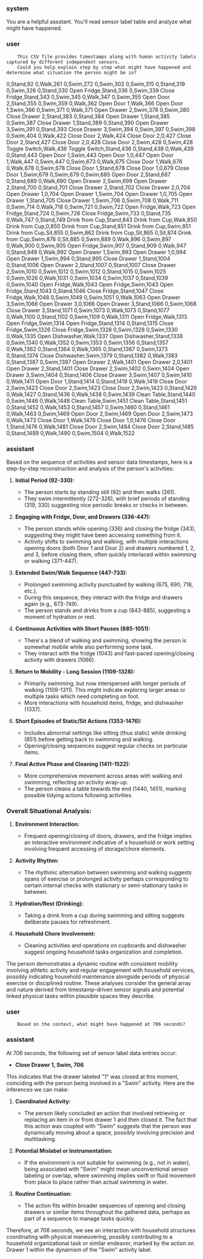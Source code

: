 ### system
You are a helpful assstant. You'll read sensor label table and analyze what might have happened.
### user

        This CSV file provides timestamps along with human activity labels captured by different independent sensors.
        Could you help explain step by step what might have happened and determine what situation the person might be in?
    
0,Stand,92
0,Walk,261
0,Swim,272
0,Swim,302
0,Swim,315
0,Stand,319
0,Swim,326
0,Stand,330
Open Fridge,Stand,336
0,Swim,339
Close Fridge,Stand,343
0,Swim,345
0,Walk,347
0,Swim,355
Open Door 2,Stand,355
0,Swim,359
0,Walk,362
Open Door 1,Walk,366
Open Door 1,Swim,366
0,Swim,371
0,Walk,371
Open Drawer 2,Swim,378
0,Swim,380
Close Drawer 2,Stand,383
0,Stand,384
Open Drawer 1,Stand,385
0,Swim,387
Close Drawer 1,Stand,389
0,Stand,390
Open Drawer 3,Swim,391
0,Stand,393
Close Drawer 3,Swim,394
0,Swim,397
0,Swim,398
0,Swim,404
0,Walk,422
Close Door 2,Walk,424
Close Door 2,0,427
Close Door 2,Stand,427
Close Door 2,0,428
Close Door 2,Swim,428
0,Swim,428
Toggle Switch,Walk,436
Toggle Switch,Stand,436
0,Stand,438
0,Walk,439
0,Stand,443
Open Door 1,Swim,443
Open Door 1,0,447
Open Door 1,Walk,447
0,Swim,447
0,Swim,673
0,Walk,675
Close Door 1,Walk,676
0,Walk,678
0,Swim,678
Close Door 1,Stand,678
Close Door 1,0,679
Close Door 1,Swim,679
0,Swim,679
0,Swim,685
Open Door 2,Stand,687
0,Stand,689
0,Walk,690
Open Drawer 2,Swim,699
Open Drawer 2,Stand,700
0,Stand,701
Close Drawer 2,Stand,702
Close Drawer 2,0,704
Open Drawer 1,0,704
Open Drawer 1,Swim,704
Open Drawer 1,0,705
Open Drawer 1,Stand,705
Close Drawer 1,Swim,706
0,Swim,708
0,Walk,711
0,Swim,714
0,Walk,718
0,Swim,721
0,Swim,722
Open Fridge,Walk,723
Open Fridge,Stand,724
0,Swim,726
Close Fridge,Swim,733
0,Stand,735
0,Walk,747
0,Stand,749
Drink from Cup,Stand,843
Drink from Cup,Walk,850
Drink from Cup,0,850
Drink from Cup,Stand,851
Drink from Cup,Swim,851
Drink from Cup,Sit,855
0,Swim,862
Drink from Cup,Sit,865
0,Sit,874
Drink from Cup,Swim,876
0,Sit,885
0,Swim,889
0,Walk,896
0,Swim,897
0,Walk,900
0,Swim,905
Open Fridge,Swim,907
0,Stand,909
0,Walk,947
0,Stand,949
0,Walk,992
Open Drawer 1,Swim,993
Open Drawer 1,0,994
Open Drawer 1,Swim,994
0,Stand,995
Close Drawer 1,Stand,1004
0,Stand,1006
Open Drawer 2,Stand,1007
0,Stand,1007
Close Drawer 2,Swim,1010
0,Swim,1012
0,Swim,1012
0,Stand,1015
0,Swim,1025
0,Swim,1026
0,Walk,1031
0,Swim,1034
0,Swim,1037
0,Stand,1039
0,Swim,1040
Open Fridge,Walk,1043
Open Fridge,Swim,1043
Open Fridge,Stand,1043
0,Stand,1046
Close Fridge,Stand,1047
Close Fridge,Walk,1048
0,Swim,1049
0,Swim,1051
0,Walk,1063
Open Drawer 3,Swim,1066
Open Drawer 3,0,1066
Open Drawer 3,Stand,1066
0,Swim,1068
Close Drawer 3,Stand,1071
0,Swim,1073
0,Walk,1073
0,Stand,1077
0,Walk,1100
0,Stand,1102
0,Swim,1109
0,Walk,1311
Open Fridge,Walk,1313
Open Fridge,Swim,1314
Open Fridge,Stand,1314
0,Stand,1315
Close Fridge,Swim,1326
Close Fridge,Swim,1328
0,Swim,1328
0,Swim,1330
0,Walk,1335
Open Dishwasher,Walk,1337
Open Dishwasher,Stand,1338
0,Swim,1340
0,Walk,1352
0,Swim,1353
0,Swim,1356
0,Stand,1357
0,Walk,1362
0,Stand,1364
0,Walk,1365
0,Stand,1367
0,Swim,1373
0,Stand,1374
Close Dishwasher,Swim,1379
0,Stand,1382
0,Walk,1383
0,Stand,1387
0,Swim,1397
Open Drawer 2,Walk,1401
Open Drawer 2,0,1401
Open Drawer 2,Stand,1401
Close Drawer 2,Swim,1402
0,Swim,1404
Open Drawer 3,Swim,1404
0,Stand,1406
Close Drawer 3,Swim,1407
0,Swim,1410
0,Walk,1411
Open Door 1,Stand,1414
0,Stand,1419
0,Walk,1419
Close Door 2,Swim,1423
Close Door 2,Swim,1423
Close Door 2,Swim,1423
0,Stand,1426
0,Walk,1427
0,Stand,1436
0,Walk,1438
0,Swim,1439
Clean Table,Stand,1440
0,Swim,1446
0,Walk,1448
Clean Table,Swim,1451
Clean Table,Stand,1451
0,Stand,1452
0,Walk,1453
0,Stand,1457
0,Swim,1460
0,Stand,1461
0,Walk,1463
0,Swim,1469
Open Door 2,Swim,1469
Open Door 2,Swim,1473
0,Walk,1473
Close Door 1,Walk,1476
Close Door 1,0,1476
Close Door 1,Stand,1476
0,Walk,1481
Close Door 2,Swim,1484
Close Door 2,Stand,1485
0,Stand,1489
0,Walk,1490
0,Swim,1504
0,Walk,1522

### assistant
Based on the sequence of activities and sensor data timestamps, here is a step-by-step reconstruction and analysis of the person's activities:

1. **Initial Period (92-330):** 
   - The person starts by standing still (92) and then walks (261). 
   - They swim intermittently (272-326), with brief periods of standing (319, 330) suggesting nice periodic breaks or checks in between.

2. **Engaging with Fridge, Door, and Drawers (336-447):**
   - The person stands while opening (336) and closing the fridge (343), suggesting they might have been accessing something from it.
   - Activity shifts to swimming and walking, with multiple interactions opening doors (both Door 1 and Door 2) and drawers numbered 1, 2, and 3, before closing them, often quickly interlaced within swimming or walking (371-447).

3. **Extended Swim/Walk Sequence (447-733):**
   - Prolonged swimming activity punctuated by walking (675, 690, 718, etc.). 
   - During this sequence, they interact with the fridge and drawers again (e.g., 673-749).
   - The person stands and drinks from a cup (843-885), suggesting a moment of hydration or rest. 

4. **Continuous Activities with Short Pauses (885-1051):**
   - There's a blend of walking and swimming, showing the person is somewhat mobile while also performing some task.
   - They interact with the fridge (1043) and fast-paced opening/closing activity with drawers (1066).

5. **Return to Mobility - Long Session (1109-1328):**
   - Primarily swimming, but now interspersed with longer periods of walking (1109-1311). This might indicate exploring larger areas or multiple tasks which need completing on foot.
   - More interactions with household items, fridge, and dishwasher (1337).

6. **Short Episodes of Static/Sit Actions (1353-1476):**
   - Includes abnormal settings like sitting (thus static) while drinking (851) before getting back to swimming and walking.
   - Opening/closing sequences suggest regular checks on particular items.

7. **Final Active Phase and Cleaning (1411-1522):**
   - More comprehensive movement across areas with walking and swimming, reflecting an activity wrap-up.
   - The person cleans a table towards the end (1440, 1451), marking possible tidying actions following activities.

### **Overall Situational Analysis:**

1. **Environment Interaction:**
   - Frequent opening/closing of doors, drawers, and the fridge implies an interactive environment indicative of a household or work setting involving frequent accessing of storage/chore elements. 

2. **Activity Rhythm:**
   - The rhythmic alternation between swimming and walking suggests spans of exercise or prolonged activity perhaps corresponding to certain internal checks with stationary or semi-stationary tasks in between. 

3. **Hydration/Rest (Drinking):**
   - Taking a drink from a cup during swimming and sitting suggests deliberate pauses for refreshment.

4. **Household Chore Involvement:**
   - Cleaning activities and operations on cupboards and dishwasher suggest ongoing household tasks organization and completion.
  
The person demonstrates a dynamic routine with consistent mobility involving athletic activity and regular engagement with household services, possibly indicating household maintenance alongside periods of physical exercise or disciplined routine. These analyses consider the general array and nature derived from timestamp-driven sensor signals and potential linked physical tasks within plausible spaces they describe.
### user

        Based on the context, what might have happened at 706 seconds?
    
### assistant
At 706 seconds, the following set of sensor label data entries occur:

- **Close Drawer 1, Swim, 706**

This indicates that the drawer labeled "1" was closed at this moment, coinciding with the person being involved in a "Swim" activity. Here are the inferences we can make:

1. **Coordinated Activity:**
   - The person likely concluded an action that involved retrieving or replacing an item in or from drawer 1 and then closed it. The fact that this action was coupled with "Swim" suggests that the person was dynamically moving about a space, possibly involving precision and multitasking.

2. **Potential Mislabel or Instrumentation:**
   - If the environment is not suitable for swimming (e.g., not in water), being associated with "Swim" might mean unconventional sensor labeling or overlap, where swimming implies swift or fluid movement from place to place rather than actual swimming in water.

3. **Routine Continuation:**
   - The action fits within broader sequences of opening and closing drawers or similar items throughout the gathered data, perhaps as part of a sequence to manage tasks quickly.

Therefore, at 706 seconds, we see an interaction with household structures coordinating with physical maneuvering, possibly contributing to a household organizational task or similar endeavor, marked by the action on Drawer 1 within the dynamism of the "Swim" activity label.
